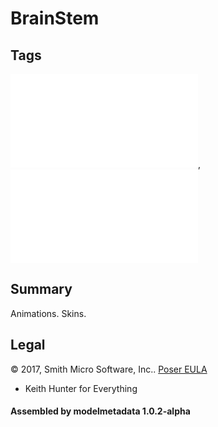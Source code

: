 # BrainStem

## Tags

![core](../../Models-core.md), ![testing](../../Models-testing.md)

## Summary

Animations. Skins.

## Legal

&copy; 2017, Smith Micro Software, Inc.. [Poser EULA](https://archive.org/stream/poser-pro-2014-reference-manual/Poser_Pro_2014_reference_manual_djvu.txt)

 - Keith Hunter for Everything

#### Assembled by modelmetadata 1.0.2-alpha